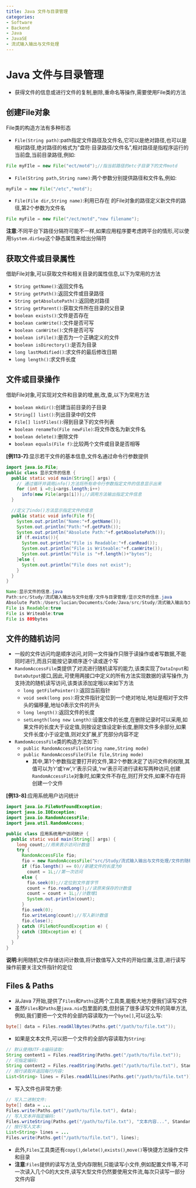 ```yaml
---
title: Java 文件与目录管理
categories:
- Software
- Backend
- Java
- JavaSE
- 流式输入输出与文件处理
---
```

# Java 文件与目录管理

- 获得文件的信息或进行文件的复制,删除,重命名等操作,需要使用File类的方法

## 创建File对象

File类的构造方法有多种形态

- `File(String path)`:path指定文件路径及文件名,它可以是绝对路径,也可以是相对路径,绝对路径的格式为"盘符:目录路径/文件名”,相对路径是指程序运行的当前盘,当前目录路径,例如:

```java
File myFIle = new File("ect/motd");//指当前路径的etc子目录下的文件motd
```

- `File(String path,String name)`:两个参数分别提供路径和文件名,例如:

```java
myFile = new File("/etc","motd");
```

- `File(File dir,String name)`:利用已存在 的File对象的路径定义新文件的路径,第2个参数为文件名

```java
File myFile = new File("/ect/motd","new filename");
```

**注意**:不同平台下路径分隔符可能不一样,如果应用程序要考虑跨平台的情形,可以使用`System.dirSep`这个静态属性来给出分隔符

## 获取文件或目录属性

借助File对象,可以获取文件和相关目录的属性信息,以下为常用的方法

- `String getName()`:返回文件名
- `String getPath()`:返回文件或目录路径
- `String getAbsolutePath()`:返回绝对路径
- `String getParent()`:获取文件所在目录的父目录
- `boolean exists()`:文件是否存在
- `boolean canWrite()`:文件是否可写
- `boolean canWrite()`:文件是否可写
- `boolean isFile()`:是否为一个正确定义的文件
- `boolean isDirectory()`:是否为目录
- `long lastModified()`:求文件的最后修改日期
- `long length()`:求文件长度

## 文件或目录操作

借助File对象,可实现对文件和目录的增,删,改,查,以下为常用方法

- `boolean mkdir()`:创建当前目录的子目录
- `String[] list()`:列出目录中的文件
- `File[] listFiles()`:得到目录下的文件列表
- `boolean renameTo(File newFile)`:将文件改名为新文件名
- `boolean delete()`:删除文件
- `boolean equals(File f)`:比较两个文件或目录是否相等

**[例113-7]**:显示若干文件的基本信息,文件名通过命令行参数提供

```java
import java.io.File;
public class 显示文件的信息 {
  public static void main(String[] args) {
    // 通过循环并调用info()方法将所有命令行参数指定文件的信息显示出来
    for (int i =0;i<args.length;i++)
      info(new File(args[i]));//调用方法输出指定文件信息
  }

  //定义了indo()方法显示指定文件的信息
  public static void info(File f){
    System.out.println("Name:"+f.getName());
    System.out.println("Path:"+f.getPath());
    System.out.println("Absolute Path:"+f.getAbsolutePath());
    if (f.exists()){
      System.out.println("File is Readable:"+f.canRead());
      System.out.println("File is Writeable:"+f.canWrite());
      System.out.println("File is "+f.length()+"bytes");
    }else {
      System.out.println("File does not exist");
    }
  }
}

Name:显示文件的信息.java
Path:src/Study/流式输入输出与文件处理/文件与目录管理/显示文件的信息.java
Absolute Path:/Users/lucian/Documents/Code/Java/src/Study/流式输入输出与文件处理/文件与目录管理/显示文件的信息.java
File is Readable:true
File is Writeable:true
File is 809bytes
```

## 文件的随机访问

- 一般的文件访问均是顺序访问,对同一文件操作只限于读操作或者写数据,不能同时进行,而且只能按记录顺序逐个读或逐个写
- `RandomAccessFile`类提供了对流进行随机读写的能力,该类实现了`DataInput`和`DataOutput`接口,因此,可使用两接口中定义的所有方法实现数据的读写操作,为支持流的随机读写访问,该类该添加定哦以来如下方法
  - `long getFilePointer()`:返回当前指针
  - `void seek(long pos)`:将文件指针定位到一个绝对地址,地址是相对于文件头的偏移量,地址0表示文件的开头
  - `long length()`:返回文件的长度
  - `setLength(long new Length)`:设置文件的长度,在删除记录时可以采用,如果文件的长度大于设定值,则按设定值设定新长度,删除文件多余部分,如果文件长度小于设定值,则对文扩展,扩充部分内容不定
- `RamdomAccessFile`类的构造方法如下:
  - `public RandomAccessFile(String name,String mode)`
  - `public RandomAccessFile(File file,String mode)`
    - 其中,第1个参数指定要打开的文件,第2个参数决定了访问文件的权限,其值可以为‘r’或‘rw’,‘r’表示只读,‘rw’表示可进行读和写两种访问,创建`RandomAccessFile`对象时,如果文件不存在,则打开文件,如果不存在将创建一个文件

**[例13-8]**:应用系统用户访问统计

```java
import java.io.FileNotFoundException;
import java.io.IOException;
import java.io.RandomAccessFile;
import java.util.RandomAccess;

public class 应用系统用户访问统计 {
  public static void main(String[] args) {
    long count;//用来表示访问计数值
    try {
      RandomAccessFile fio;
      fio = new RandomAccessFile("src/Study/流式输入输出与文件处理/文件的随机访问/count.txt", "rw");
      if (fio.length() == 0)//新建文件的长度为0
        count = 1L;//第一次访问
      else {
        fio.seek(0);//定位到文件首字节
        count = fio.readLong();//读原来保存的计数值
        count = count + 1L;//计数增1
        System.out.println(count);
      }
      fio.seek(0);
      fio.writeLong(count);//写入新计数值
      fio.close();
    } catch (FileNotFoundException e) {
    } catch (IOException e) {
    }
  }
}
```

**说明**:利用随机文件存储访问计数值,将计数值写入文件的开始位置,注意,进行读写操作前要关注文件指针的定位

## Files & Paths

- 从Java 7开始,提供了`Files`和`Paths`这两个工具类,能极大地方便我们读写文件
- 虽然`Files`和`Paths`是`java.nio`包里面的类,但封装了很多读写文件的简单方法,例如,我们要把一个文件的全部内容读取为一个`byte[]`,可以这么写:

```java
byte[] data = Files.readAllBytes(Paths.get("/path/to/file.txt"));
```

- 如果是文本文件,可以把一个文件的全部内容读取为`String`:

```java
// 默认使用UTF-8编码读取:
String content1 = Files.readString(Paths.get("/path/to/file.txt"));
// 可指定编码:
String content2 = Files.readString(Paths.get("/path/to/file.txt"), StandardCharsets.ISO_8859_1);
// 按行读取并返回每行内容:
List<String> lines = Files.readAllLines(Paths.get("/path/to/file.txt"));
```

- 写入文件也非常方便:

```java
// 写入二进制文件:
byte[] data = ...
Files.write(Paths.get("/path/to/file.txt"), data);
// 写入文本并指定编码:
Files.writeString(Paths.get("/path/to/file.txt"), "文本内容...", StandardCharsets.ISO_8859_1);
// 按行写入文本:
List<String> lines = ...
Files.write(Paths.get("/path/to/file.txt"), lines);
```

- 此外,`Files`工具类还有`copy()`,`delete()`,`exists()`,`move()`等快捷方法操作文件和目录
- **注意**:`Files`提供的读写方法,受内存限制,只能读写小文件,例如配置文件等,不可一次读入几个G的大文件,读写大型文件仍然要使用文件流,每次只读写一部分文件内容

